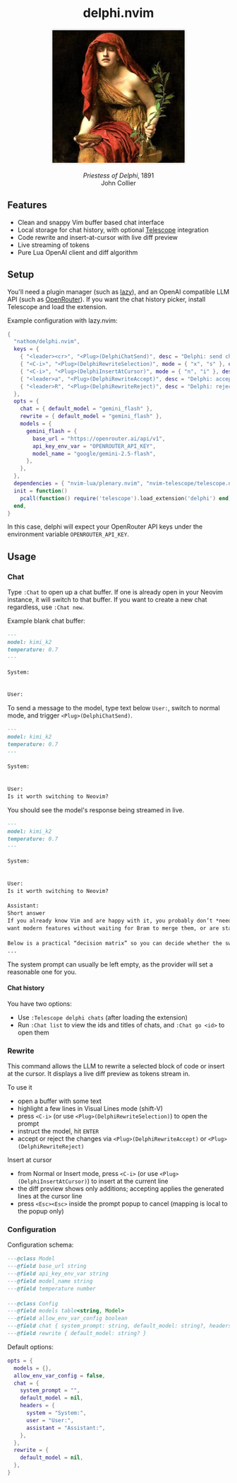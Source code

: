 <h1 align="center">delphi.nvim</h1>

<p align="center">
  <img src="assets/pythia.jpg" alt="Pythia" width="300" style="border: 1px solid #ddd; border-radius: 4px; padding: 2px;">
</p>

<p align="center"><em>Priestess of Delphi</em>, 1891<br>John Collier</p>


## Features

- Clean and snappy Vim buffer based chat interface
- Local storage for chat history, with optional [Telescope](https://github.com/nvim-telescope/telescope.nvim) integration
- Code rewrite and insert-at-cursor with live diff preview
- Live streaming of tokens
- Pure Lua OpenAI client and diff algorithm


## Setup 

You'll need a plugin manager (such as [lazy](https://github.com/folke/lazy.nvim)), and an OpenAI compatible
LLM API (such as [OpenRouter](https://openrouter.ai)). If you want the chat history picker, install Telescope and load the extension.

Example configuration with lazy.nvim:

```lua
{
  "nathom/delphi.nvim",
  keys = {
    { "<leader><cr>", "<Plug>(DelphiChatSend)", desc = "Delphi: send chat" },
    { "<C-i>", "<Plug>(DelphiRewriteSelection)", mode = { "x", "s" }, desc = "Delphi: rewrite selection" },
    { "<C-i>", "<Plug>(DelphiInsertAtCursor)", mode = { "n", "i" }, desc = "Delphi: insert at cursor" },
    { "<leader>a", "<Plug>(DelphiRewriteAccept)", desc = "Delphi: accept rewrite" },
    { "<leader>R", "<Plug>(DelphiRewriteReject)", desc = "Delphi: reject rewrite" },
  },
  opts = {
    chat = { default_model = "gemini_flash" },
    rewrite = { default_model = "gemini_flash" },
    models = {
      gemini_flash = {
        base_url = "https://openrouter.ai/api/v1",
        api_key_env_var = "OPENROUTER_API_KEY",
        model_name = "google/gemini-2.5-flash",
      },
    },
  },
  dependencies = { "nvim-lua/plenary.nvim", "nvim-telescope/telescope.nvim" },
  init = function()
    pcall(function() require('telescope').load_extension('delphi') end)
  end,
}
```

In this case, delphi will expect your OpenRouter API keys under the environment variable `OPENROUTER_API_KEY`.

## Usage

### Chat

Type `:Chat` to open up a chat buffer. If one is already open
in your Neovim instance, it will switch to that buffer. If you want to create a new chat regardless, use `:Chat new`.

Example blank chat buffer:


```md
---
model: kimi_k2
temperature: 0.7
---

System:


User:

```

To send a message to the model, type text below `User:`, switch to normal mode, and trigger `<Plug>(DelphiChatSend)`.


```md
---
model: kimi_k2
temperature: 0.7
---

System:


User:
Is it worth switching to Neovim?
```

You should see the model's response being streamed in live.

```md
---
model: kimi_k2
temperature: 0.7
---

System:


User:
Is it worth switching to Neovim?

Assistant:
Short answer  
If you already know Vim and are happy with it, you probably don’t *need* to switch—but if you enjoy experimenting,
want modern features without waiting for Bram to merge them, or are starting from scratch, Neovim is almost always the better choice today.

Below is a practical “decision matrix” so you can decide whether the switch is worth the one-time migration cost for *you*.
...
```

The system prompt can usually be left empty, as the provider will set a reasonable one for you.

#### Chat history

You have two options:

- Use `:Telescope delphi chats` (after loading the extension)
- Run `:Chat list` to view the ids and titles of chats, and `:Chat go <id>` to open them

### Rewrite

This command allows the LLM to rewrite a selected block of code or insert at the cursor.
It displays a live diff preview as tokens stream in.

To use it

- open a buffer with some text
- highlight a few lines in Visual Lines mode (shift-V)
- press `<C-i>` (or use `<Plug>(DelphiRewriteSelection)`) to open the prompt
- instruct the model, hit `ENTER`
- accept or reject the changes via `<Plug>(DelphiRewriteAccept)` or `<Plug>(DelphiRewriteReject)`

Insert at cursor

- from Normal or Insert mode, press `<C-i>` (or use `<Plug>(DelphiInsertAtCursor)`) to insert at the current line
- the diff preview shows only additions; accepting applies the generated lines at the cursor line
- press `<Esc><Esc>` inside the prompt popup to cancel (mapping is local to the popup only)

### Configuration

Configuration schema:

```lua
---@class Model
---@field base_url string
---@field api_key_env_var string
---@field model_name string
---@field temperature number

---@class Config
---@field models table<string, Model>
---@field allow_env_var_config boolean
---@field chat { system_prompt: string, default_model: string?, headers: { system: string, user: string, assistant: string } }
---@field rewrite { default_model: string? }
```

Default options:

```lua
opts = {
  models = {},
  allow_env_var_config = false,
  chat = {
    system_prompt = "",
    default_model = nil,
    headers = {
      system = "System:",
      user = "User:",
      assistant = "Assistant:",
    },
  },
  rewrite = {
    default_model = nil,
  },
}
```
